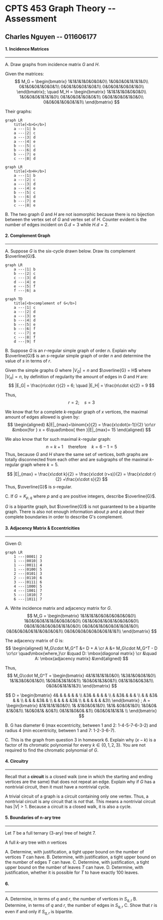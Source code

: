 # CPTS 453 Graph Theory -- Assessment

## Charles Nguyen -- 011606177


#### 1. Incidence Matrices
---
A. Draw graphs from incidence matrix $G$ and $H$.

Given the matrices:
$$
M_G = 
\begin{bmatrix}
1&1&1&1&0&0&0&0\\
1&0&0&0&1&1&1&0\\
0&1&0&0&1&0&0&1\\
0&0&1&0&0&1&0&1\\
0&0&0&1&0&0&1&0\\
\end{bmatrix};
\quad
M_H =
\begin{bmatrix}
1&1&1&1&0&0&0&0\\
1&0&0&0&1&1&1&0\\
0&1&0&0&1&0&0&1\\
0&0&1&0&0&1&0&0\\
0&0&0&1&0&0&1&1\\
\end{bmatrix}
$$

Their graphs:
```mermaid
graph LR
	title[<b>G</b>]
	a ---|1| b
	a ---|2| c
	a ---|3| d
	a ---|4| e
	b ---|5| c
	b ---|6| d
	b ---|7| e
	c ---|8| d
```

```mermaid
graph LR
	title[<b>H</b>]
	a ---|1| b
	a ---|2| c
	a ---|3| d
	a ---|4| e
	b ---|5| c
	b ---|6| d
	b ---|7| e
	c ---|8| e
```


B. The two graph $G$ and $H$ are not isomorphic because there is no bijection between the vertex set of $G$ and vertex set of $H$. Counter evident is the number of edges incident on $G.d = 3$ while $H.d = 2$.

<div style="page-break-after: always"></div>

#### 2. Complement Graph
---
A. Suppose $G$ is the six-cycle drawn below. Draw its complement $\overline{G}$.
```mermaid
graph LR
	a ---|1| b
	b ---|2| c
	c ---|3| d
	d ---|4| e
	e ---|5| f
	f ---|6| a
```

```mermaid
graph TD
	title[<b>complement of G</b>]
	a ---|1| c
	a ---|2| d
	a ---|3| e
	b ---|4| d
	b ---|5| e
	b ---|6| f
	c ---|7| e
	c ---|8| f
	d ---|9| f
```


B. Suppose $G$ is an $r$-regular simple graph of order $n$. Explain why $\overline{G}$ is an $s$-regular simple
graph of order $n$ and determine the value of $s$ in terms of $r$.

Given the simple graphs $G$ where $|V_G| = n$ and $\overline{G} = H$ where $|V_H|=n$, by definition of regularity the amount of edges in $G$ and $H$ are:
$$
|E_G| = \frac{n\cdot r}{2} = 6; \quad |E_H| = \frac{n\cdot s}{2} = 9
$$

Thus,
$$
r = 2; \quad s = 3
$$

We know that for a complete $k$-regular graph of $x$ vertices, the maximal amount of edges allowed is given by:
$$
\begin{aligned}
&|E|_{max}=\binom{x}{2} = \frac{x\cdot(x-1)}{2} \cr\cr
&\mbox{for } x = 6\quad\mbox{ then }|E|_{max}= 15
\end{aligned}
$$

We also know that for such maximal $k$-regular graph:
$$
n=k+1 \quad\mbox{therefore}\quad k=6-1=5
$$
Thus, because $G$ and $H$ share the same set of vertices, both graphs are totally disconnected from each other and are subgraphs of the maximal $k$-regular graph where $k=5$.

$$
|E|_{max} = \frac{x\cdot k}{2} = \frac{x\cdot (r+s)}{2} = \frac{x\cdot r}{2} +\frac{x\cdot s}{2}
$$
Thus, $\overline{G}$ is $s$-regular.


C. If $G = K_{p,q}$ where $p$ and $q$ are positive integers, describe $\overline{G}$.

$G$ is a bipartite graph, but $\overline{G}$ is not guaranteed to be a bipartite graph. There is also not enough information about $p$ and $q$ about their complete boundaries in order to describe G's complement.

<div style="page-break-after: always"></div>

#### 3. Adjacency Matrix & Eccentricities
---
Given $G$:
```mermaid
graph LR
	1 ---|0001| 2
	1 ---|0010| 3
	1 ---|0011| 4
	1 ---|0100| 5
	2 ---|0101| 3
	2 ---|0110| 6
	3 ---|0111| 6
	4 ---|1000| 5
	4 ---|1001| 7
	5 ---|1010| 7
	6 ---|1011| 7
```

A. Write incidence matrix and adjacency matrix for $G$.
$$
M_G = 
\begin{bmatrix}
1&1&1&1&0&0&0&0&0&0&0\\
1&0&0&0&1&1&0&0&0&0&0\\
0&1&0&0&1&0&1&0&0&0&0\\
0&0&1&0&0&0&0&1&1&0&0\\
0&0&0&1&0&0&0&1&0&1&0\\
0&0&0&0&0&1&1&0&0&0&1\\
0&0&0&0&0&0&0&0&1&1&1\\
\end{bmatrix}
$$

The adjacency matrix of $G$ is:
$$
\begin{aligned}
M_G\cdot M_G^T &= D + A \cr
A &= M_G\cdot M_G^T - D \cr\cr
\quad\mbox{where,}\cr
&\quad D: \mbox{diagonal matrix} \cr
&\quad A: \mbox{adjacency matrix}
&\end{aligned}
$$

Thus,
$$
M_G\cdot M_G^T =
\begin{bmatrix}
4&1&1&1&1&0&0\\
1&3&1&0&0&1&0\\
1&1&3&0&0&1&0\\
1&0&0&3&1&0&1\\
1&0&0&1&3&0&1\\
0&1&1&0&0&3&1\\
0&0&0&1&1&1&3\\
\end{bmatrix}
$$

$$
D =
\begin{bmatrix}
4& & & & & & \\
 &3& & & & & \\
 & &3& & & & \\
 & & &3& & & \\
 & & & &3& & \\
 & & & & &3& \\
 & & & & & &3\\
\end{bmatrix}
;
A =
\begin{bmatrix}
 &1&1&1&1&0&0\\
1& &1&0&0&1&0\\
1&1& &0&0&1&0\\
1&0&0& &1&0&1\\
1&0&0&1& &0&1\\
0&1&1&0&0& &1\\
0&0&0&1&1&1& \\
\end{bmatrix}
$$


B. G has diameter 6 (max eccentricity, between 1 and 2: 1-4-5-7-6-3-2) and radius 4 (min eccentricity, between 1 and 7: 1-2-3-6-7).


C. This is the graph from question 3 in homework 6. Explain why ($x − k)$ is a factor of its chromatic polynomial for every $k \in \{0,1,2,3\}$. You are not required to find the chromatic polynomial of $G$.

<div style="page-break-after: always"></div>

#### 4. Circuitry
---
Recall that a **circuit** is a closed walk (one in which the starting and ending vertices are the same) that does not repeat an edge. Explain why if $G$ has a nontrivial circuit, then it must have a nontrivial cycle.

A trivial circuit of a graph is a circuit containing only one vertex. Thus, a nontrivial circuit is any circuit that is *not* that. This means a nontrivial circuit has $|V| > 1$. Because a circuit is a closed walk, it is also a cycle.

<div style="page-break-after: always"></div>

#### 5. Boundaries of n-ary tree
---
Let $T$ be a full ternary (3-ary) tree of height 7.

A full $k$-ary tree with $n$ vertices

A. Determine, with justification, a tight upper bound on the number of vertices $T$ can have.
B. Determine, with justification, a tight upper bound on the number of edges $T$ can have.
C. Determine, with justification, a tight upper bound on the number of leaves $T$ can have.
D. Determine, with justification, whether it is possible for $T$ to have exactly 100 leaves.

<div style="page-break-after: always"></div>

#### 6.
---
A. Determine, in terms of $q$ and $r$, the number of vertices in $S_{q,r}$
B. Determine, in terms of $q$ and $r$, the number of edges in $S_{q,r}$
C. Show that $r$ is even if and only if $S_{q,r}$ is bipartite.

